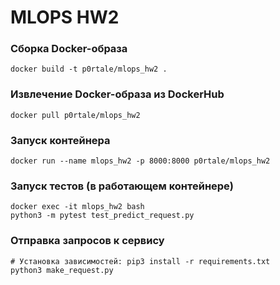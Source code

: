 # MLOPS HW2

### Сборка Docker-образа
```
docker build -t p0rtale/mlops_hw2 .
```

### Извлечение Docker-образа из DockerHub
```
docker pull p0rtale/mlops_hw2
```

### Запуск контейнера
```
docker run --name mlops_hw2 -p 8000:8000 p0rtale/mlops_hw2
```

### Запуск тестов (в работающем контейнере)
```
docker exec -it mlops_hw2 bash
python3 -m pytest test_predict_request.py
```

### Отправка запросов к сервису
```
# Установка зависимостей: pip3 install -r requirements.txt
python3 make_request.py
```
